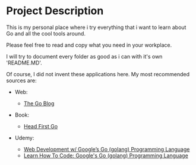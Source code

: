 # Project Description

This is my personal place where i try everything that i want to learn about Go and all the cool tools around.

Please feel free to read and copy what you need in your workplace.

I will try to document every folder as good as i can with it's own 'README.MD'.


Of course, I did not invent these applications here. My most recommended sources are:

* Web:

    * [The Go Blog](https://blog.golang.org/)

* Book:

    * [Head First Go](https://www.amazon.de/gp/product/1491969555/ref=ppx_yo_dt_b_asin_title_o02_s00?ie=UTF8&psc=1)
    

* Udemy:

    * [Web Development w/ Google’s Go (golang) Programming Language](https://www.udemy.com/go-programming-language/)
    * [Learn How To Code: Google's Go (golang) Programming Language](https://www.udemy.com/course/learn-how-to-code/)
    